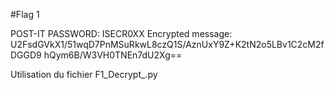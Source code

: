 #Flag 1

POST-IT PASSWORD:  ISECR0XX
Encrypted message:   U2FsdGVkX1/51wqD7PnMSuRkwL8czQ1S/AznUxY9Z+K2tN2o5LBv1C2cM2fDGGD9
hQym6B/W3VH0TNEn7dU2Xg==


Utilisation du fichier F1_Decrypt_.py 
